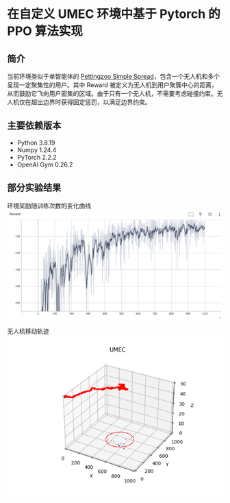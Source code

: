 # 在自定义 UMEC 环境中基于 Pytorch 的 PPO 算法实现


## 简介

当前环境类似于单智能体的 [Pettingzoo Simple Spread](https://pettingzoo.farama.org/environments/mpe/simple_spread/)，包含一个无人机和多个呈现一定聚集性的用户。其中 Reward 被定义为无人机到用户聚簇中心的距离，从而鼓励它飞向用户密集的区域。由于只有一个无人机，不需要考虑碰撞约束。无人机仅在超出边界时获得固定惩罚，以满足边界约束。


## 主要依赖版本

- Python 3.8.19
- Numpy  1.24.4
- PyTorch 2.2.2
- OpenAI Gym 0.26.2

## 部分实验结果

环境奖励随训练次数的变化曲线
![Reward](data/experiment/reward.png)

无人机移动轨迹
![Trajectory](data/experiment/uav_traj.png)